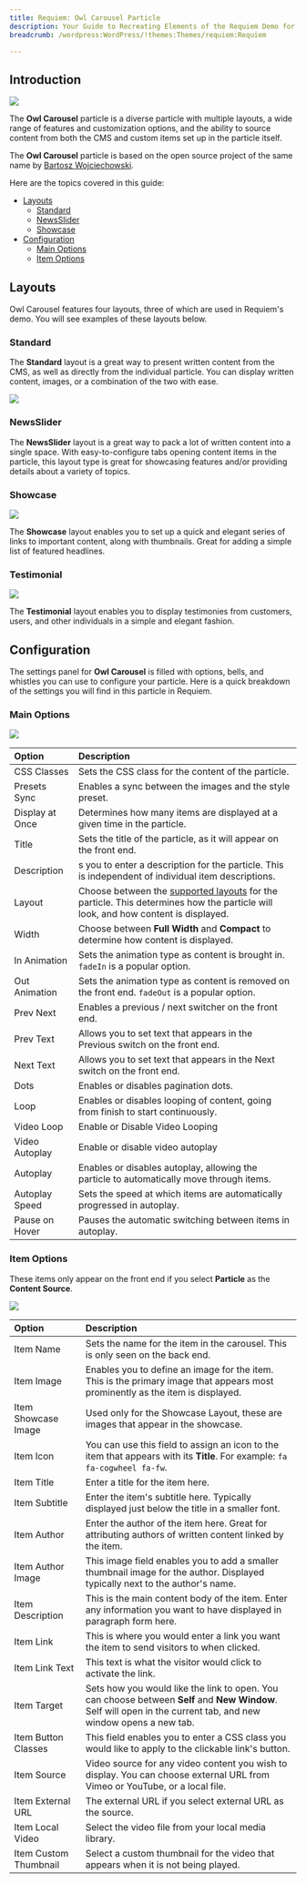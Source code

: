 ```yaml
---
title: Requiem: Owl Carousel Particle
description: Your Guide to Recreating Elements of the Requiem Demo for WordPress
breadcrumb: /wordpress:WordPress/!themes:Themes/requiem:Requiem

---
```


## Introduction

![](assets/particle_owl1.jpeg)

The **Owl Carousel** particle is a diverse particle with multiple layouts, a wide range of features and customization options, and the ability to source content from both the CMS and custom items set up in the particle itself.

The **Owl Carousel** particle is based on the open source project of the same name by [Bartosz Wojciechowski](http://www.owlcarousel.owlgraphic.com/index.html).

Here are the topics covered in this guide:

* [Layouts](#layouts)
    - [Standard](#standard)
    - [NewsSlider](#newsslider)
    - [Showcase](#showcase)
* [Configuration](#configuration)
    - [Main Options](#main-options)
    - [Item Options](#item-options)

## Layouts

Owl Carousel features four layouts, three of which are used in Requiem's demo. You will see examples of these layouts below.

### Standard

The **Standard** layout is a great way to present written content from the CMS, as well as directly from the individual particle. You can display written content, images, or a combination of the two with ease.

![](assets/particle_owl1.jpeg)

### NewsSlider

The **NewsSlider** layout is a great way to pack a lot of written content into a single space. With easy-to-configure tabs opening content items in the particle, this layout type is great for showcasing features and/or providing details about a variety of topics.

### Showcase

![](assets/particle_owl2.jpeg)

The **Showcase** layout enables you to set up a quick and elegant series of links to important content, along with thumbnails. Great for adding a simple list of featured headlines.

### Testimonial

![](assets/particle_owl3.jpeg)

The **Testimonial** layout enables you to display testimonies from customers, users, and other individuals in a simple and elegant fashion.

## Configuration

The settings panel for **Owl Carousel** is filled with options, bells, and whistles you can use to configure your particle. Here is a quick breakdown of the settings you will find in this particle in Requiem.

### Main Options 

![](assets/particle_owl4.jpeg)

| Option          | Description                                                                                                                                  |
| :-----          | :-----                                                                                                                                       |
| CSS Classes     | Sets the CSS class for the content of the particle.                                                                                          |
| Presets Sync    | Enables a sync between the images and the style preset.                                                                                      |
| Display at Once | Determines how many items are displayed at a given time in the particle.                                                                     |
| Title           | Sets the title of the particle, as it will appear on the front end.                                                                          |
| Description     | s you to enter a description for the particle. This is independent of individual item descriptions.                                          |
| Layout          | Choose between the [supported layouts](#layouts) for the particle. This determines how the particle will look, and how content is displayed. |
| Width           | Choose between **Full Width** and **Compact** to determine how content is displayed.                                                         |
| In Animation    | Sets the animation type as content is brought in. `fadeIn` is a popular option.                                                              |
| Out Animation   | Sets the animation type as content is removed on the front end. `fadeOut` is a popular option.                                               |
| Prev Next       | Enables a previous / next switcher on the front end.                                                                                         |
| Prev Text       | Allows you to set text that appears in the Previous switch on the front end.                                                                 |
| Next Text       | Allows you to set text that appears in the Next switch on the front end.                                                                     |
| Dots            | Enables or disables pagination dots.                                                                                                         |
| Loop            | Enables or disables looping of content, going from finish to start continuously.                                                             |
| Video Loop      | Enable or Disable Video Looping                                                                                                              |
| Video Autoplay  | Enable or disable video autoplay                                                                                                             |
| Autoplay        | Enables or disables autoplay, allowing the particle to automatically move through items.                                                     |
| Autoplay Speed  | Sets the speed at which items are automatically progressed in autoplay.                                                                      |
| Pause on Hover  | Pauses the automatic switching between items in autoplay.                                                                                    |

### Item Options

These items only appear on the front end if you select **Particle** as the **Content Source**.

![](assets/particle_owl5.jpeg)

| Option                | Description                                                                                                                                                      |
| :-----                | :-----                                                                                                                                                           |
| Item Name             | Sets the name for the item in the carousel. This is only seen on the back end.                                                                                   |
| Item Image            | Enables you to define an image for the item. This is the primary image that appears most prominently as the item is displayed.                                   |
| Item Showcase Image   | Used only for the Showcase Layout, these are images that appear in the showcase.                                                                                 |
| Item Icon             | You can use this field to assign an icon to the item that appears with its **Title**. For example: `fa fa-cogwheel fa-fw`.                                       |
| Item Title            | Enter a title for the item here.                                                                                                                                 |
| Item Subtitle         | Enter the item's subtitle here. Typically displayed just below the title in a smaller font.                                                                      |
| Item Author           | Enter the author of the item here. Great for attributing authors of written content linked by the item.                                                          |
| Item Author Image     | This image field enables you to add a smaller thumbnail image for the author. Displayed typically next to the author's name.                                     |
| Item Description      | This is the main content body of the item. Enter any information you want to have displayed in paragraph form here.                                              |
| Item Link             | This is where you would enter a link you want the item to send visitors to when clicked.                                                                         |
| Item Link Text        | This text is what the visitor would click to activate the link.                                                                                                  |
| Item Target           | Sets how you would like the link to open. You can choose between **Self** and **New Window**. Self will open in the current tab, and new window opens a new tab. |
| Item Button Classes   | This field enables you to enter a CSS class you would like to apply to the clickable link's button.                                                              |
| Item Source           | Video source for any video content you wish to display. You can choose external URL from Vimeo or YouTube, or a local file.                                      |
| Item External URL     | The external URL if you select external URL as the source.                                                                                                       |
| Item Local Video      | Select the video file from your local media library.                                                                                                             |
| Item Custom Thumbnail | Select a custom thumbnail for the video that appears when it is not being played.                                                                                |
